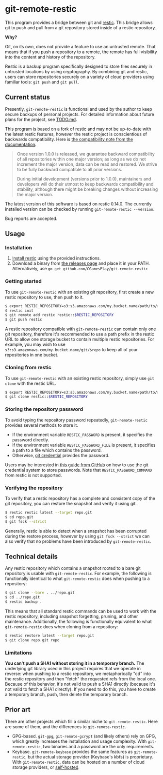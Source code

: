 # git-remote-restic

This program provides a bridge between git and [restic](https://restic.net). This bridge allows git to push and pull from a git repository stored inside of a restic repository.

**Why?**

Git, on its own, does not provide a feature to use an untrusted remote. That means that if you push a repository to a remote, the remote has full visibility into the content and history of the repository.

Restic is a backup program specifically designed to store files securely in untrusted locations by using cryptography. By combining git and restic, users can store repositories securely on a variety of cloud providers using familiar tools: `git push` and `git pull`.

## Current status

Presently, `git-remote-restic` is functional and used by the author to keep secure backups of personal projects. For detailed information about future plans for the project, see [TODO.md](TODO.md).

This program is based on a fork of restic and may not be up-to-date with the latest restic features, however the restic project is conscientious of backwards compatibility. Here is [the compatibility note from the documentation](https://restic.net/#compatibility).

> Once version 1.0.0 is released, we guarantee backward compatibility of all repositories within one major version; as long as we do not increment the major version, data can be read and restored. We strive to be fully backward compatible to all prior versions.
>
> During initial development (versions prior to 1.0.0), maintainers and developers will do their utmost to keep backwards compatibility and stability, although there might be breaking changes without increasing the major version.

The latest version of this software is based on restic 0.14.0. The currently installed version can be checked by running `git-remote-restic --version`.

Bug reports are accepted.

## Usage

### Installation

1. [Install restic](https://restic.net/#installation) using the provided instructions.
2. Download a binary from [the releases page](https://github.com/CGamesPlay/git-remote-restic/releases) and place it in your PATH.
   Alternatively, use `go get github.com/CGamesPlay/git-remote-restic`

### Getting started

To use `git-remote-restic` with an existing git repository, first create a new restic repository to use, then push to it.

```bash
$ export RESTIC_REPOSITORY=s3:s3.amazonaws.com/my.bucket.name/path/to/repository
$ restic init
$ git remote add restic restic::$RESTIC_REPOSITORY
$ git push restic
```

A restic repository compatible with `git-remote-restic` can contain only one git repository, therefore it's recommended to use a path prefix in the restic URL to allow one storage bucket to contain multiple restic repositories. For example, you may wish to use `s3:s3.amazonaws.com/my.bucket.name/git/$repo` to keep all of your repositories in one bucket.

### Cloning from restic

To use `git-remote-restic` with an existing restic repository, simply use `git clone` with the restic URL.

```bash
$ export RESTIC_REPOSITORY=s3:s3.amazonaws.com/my.bucket.name/path/to/repository
$ git clone restic::$RESTIC_REPOSITORY
```

### Storing the repository password

To avoid typing the repository password repeatedly, `git-remote-restic` provides several methods to store it.

- If the environment variable `RESTIC_PASSWORD` is present, it specifies the password directly.
- If the environment variable `RESTIC_PASSWORD_FILE` is present, it specifies a path to a file which contains the password.
- Otherwise, [git credential](https://git-scm.com/docs/gitcredentials) provides the password.

Users may be interested in [this guide from GitHub](https://docs.github.com/en/github/using-git/caching-your-github-credentials-in-git) on how to use the git credential system to store passwords. Note that `RESTIC_PASSWORD_COMMAND` from restic is not supported.

### Verifying the repository

To verify that a restic repository has a complete and consistent copy of the git repository, you can restore the snapshot and verify it using git.

```bash
$ restic restic latest --target repo.git
$ cd repo.git
$ git fsck --strict
```

Generally, restic is able to detect when a snapshot has been corrupted during the restore process, however by using `git fsck --strict` we can also verify that no problems have been introduced by `git-remote-restic`.

## Technical details

Any restic repository which contains a snapshot rooted to a bare git repository is usable with `git-remote-restic`. For example, the following is functionally identical to what `git-remote-restic` does when pushing to a repository:

```bash
$ git clone --bare . ../repo.git
$ cd ../repo.git
$ restic backup .
```

This means that all standard restic commands can be used to work with the restic repository, including snapshot forgetting, pruning, and other maintenance. Additionally, the following is functionally equivalent to what `git-remote-restic` does when cloning from a repository:

```bash
$ restic restore latest --target repo.git
$ git clone repo.git repo
```

### Limitations

**You can't push a SHA1 without storing it in a temporary branch.** The underlying git library used in this project requires that we operate in reverse: when pushing to a restic repository, we metaphorically "cd" into the restic repository and then "fetch" the requested refs from the local one. Because of this behavior, it's not valid to push a SHA1 directly (because it's not valid to fetch a SHA1 directly). If you need to do this, you have to create a temporary branch, push, then delete the temporary branch.

## Prior art

There are other projects which fill a similar niche to `git-remote-restic`. Here are some of them, and the differences to `git-remote-restic`.

- GPG-based. `git-gpg`, `git-remote-gcrypt` (and likely others) rely on GPG, which greatly increases the installation and usage complexity. With `git-remote-restic`, two binaries and a password are the only requirements.
- Keybase. `git-remote-keybase` provides the same features as `git-remote-restic`, but the actual storage provider (Keybase's kbfs) is proprietary. With `git-remote-restic`, data can be hosted on a number of cloud storage providers, or [self-hosted](https://github.com/restic/rest-server).
